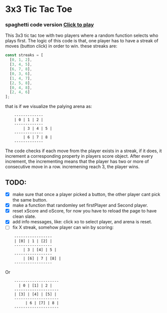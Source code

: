 # 3x3 Tic Tac Toe

### spaghetti code version [Click to play](https://3afia.github.io/tictactoe-3afia/)

This 3x3 tic tac toe with two players where a random function selects who plays first.
The logic of this code is that, one player has to have a streak of moves (button click) in order to win. these streaks are:

```javascript
const streaks = [
  [0, 1, 2],
  [3, 4, 5],
  [6, 7, 8],
  [0, 3, 6],
  [1, 4, 7],
  [2, 5, 8],
  [0, 4, 8],
  [2, 4, 6]
];
```

that is if we visualize the palying arena as:

```
	-------------
	| 0 | 1 | 2 |
	-------------
    	| 3 | 4 | 5 |
	-------------
        | 6 | 7 | 8 |
	-------------
```

The code checks if each move from the player exists in a streak, if it does, it increment a corresponding property in players score object. After every increment, the incrementing means that the player has two or more of consecutive move in a row. incremening reach 3, the player wins.

## TODO:

- [x] make sure that once a player picked a button, the other player cant pick the same button.
- [x] make a function that randomley set firstPlayer and Second player.
- [x] reset xScore and oScore, for now you have to reload the page to have clean slate.
- [x] add info messages, like: click xo to select player, and arena is reset.
- [ ] fix X streak, somehow player can win by scoring:

```
	-----------------
	| [0] | 1 | [2] |
	-----------------
    	| 3 | [4] | 5 |
	-----------------
    	| [6] | 7 | [8] |
	-----------------
```

Or

```
	--------------------
	  | 0 | [1] | 2 |
	--------------------
	| [3] | [4] | [5] |
	--------------------
      	 | 6 | [7] | 8 |
	--------------------
```
